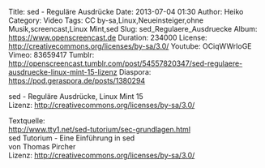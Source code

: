 Title: sed - Reguläre Ausdrücke
Date: 2013-07-04 01:30
Author: Heiko
Category: Video
Tags: CC by-sa,Linux,Neueinsteiger,ohne Musik,screencast,Linux Mint,sed
Slug: sed_Regulaere_Ausdruecke
Album: https://www.openscreencast.de
Duration: 234000
License: http://creativecommons.org/licenses/by-sa/3.0/
Youtube: OCiqWWrIoGE
Vimeo: 83659417
Tumblr: http://openscreencast.tumblr.com/post/54557820347/sed-regulaere-ausdruecke-linux-mint-15-lizenz
Diaspora: https://pod.geraspora.de/posts/1380294

sed - Reguläre Ausdrücke, Linux Mint 15  
Lizenz: <http://creativecommons.org/licenses/by-sa/3.0/>  
  
Textquelle:  
<http://www.tty1.net/sed-tutorium/sec-grundlagen.html>  
sed Tutorium - Eine Einführung in sed  
von Thomas Pircher  
Lizenz: <http://creativecommons.org/licenses/by-sa/3.0/>

